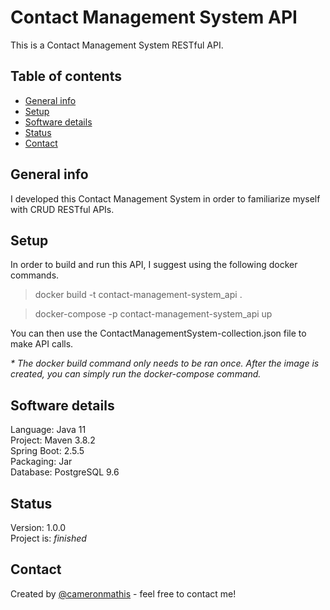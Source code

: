 # Contact Management System API

This is a Contact Management System RESTful API.

## Table of contents

- [General info](#general-info)
- [Setup](#setup)
- [Software details](#Software-details)
- [Status](#status)
- [Contact](#contact)

## General info

I developed this Contact Management System in order to familiarize myself with CRUD RESTful APIs.

## Setup

In order to build and run this API, I suggest using the following docker commands.

> docker build -t contact-management-system_api .

> docker-compose -p contact-management-system_api up

You can then use the ContactManagementSystem-collection.json file to make API calls.

_\* The docker build command only needs to be ran once. After the image is created, you can simply run the docker-compose command._

## Software details

Language: Java 11 <br/>
Project: Maven 3.8.2 <br/>
Spring Boot: 2.5.5 <br/>
Packaging: Jar <br/>
Database: PostgreSQL 9.6 <br/>

## Status

Version: 1.0.0 <br/>
Project is: _finished_

## Contact

Created by [@cameronmathis](https://github.com/cameronmathis/) - feel free to contact me!
